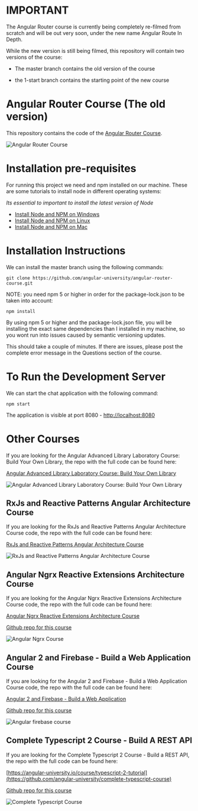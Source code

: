 

# IMPORTANT

The Angular Router course is currently being completely re-filmed from scratch and will be out very soon,
under the new name Angular Route In Depth.

While the new version is still being filmed,  this repository will contain two versions of the course: 

- The master branch contains the old version of the course 

- the 1-start branch contains the starting point of the new course

# Angular Router Course (The old version)

This repository contains the code of the [Angular Router Course](https://angular-university.io/course/angular2-routing).

![Angular Router Course](https://angular-academy.s3.amazonaws.com/thumbnails/angular2-routing-small-v2.png)


# Installation pre-requisites

For running this project we need and npm installed on our machine. These are some tutorials to install node in different operating systems:

*Its essential to important to install the latest version of Node*

- [Install Node and NPM on Windows](https://www.youtube.com/watch?v=8ODS6RM6x7g)
- [Install Node and NPM on Linux](https://www.youtube.com/watch?v=yUdHk-Dk_BY)
- [Install Node and NPM on Mac](https://www.youtube.com/watch?v=Imj8PgG3bZU)


# Installation Instructions

We can install the master branch using the following commands:

    git clone https://github.com/angular-university/angular-router-course.git
        

NOTE: you need npm 5 or higher in order for the package-lock.json to be taken into account:

    npm install 

By using npm 5 or higher and the package-lock.json file, you will be installing the exact same dependencies than I installed in my machine, so you wont run into issues caused by semantic versioning updates.

This should take a couple of minutes. If there are issues, please post the complete error message in the Questions section of the course.

# To Run the Development Server

We can start the chat  application with the following command:

    npm start

  The application is visible at port 8080 - [http://localhost:8080](http://localhost:8080)



# Other Courses

If you are looking for the Angular Advanced Library Laboratory Course: Build Your Own Library, the repo with the full code can be found here:

[Angular Advanced Library Laboratory Course: Build Your Own Library](https://angular-university.io/course/angular-advanced-course)

![Angular Advanced Library Laboratory Course: Build Your Own Library](https://angular-academy.s3.amazonaws.com/thumbnails/advanced_angular-small-v3.png)



## RxJs and Reactive Patterns Angular Architecture Course

If you are looking for the RxJs and Reactive Patterns Angular Architecture Course code, the repo with the full code can be found here:

[RxJs and Reactive Patterns Angular Architecture Course](https://angular-university.io/course/reactive-angular-architecture-course)

![RxJs and Reactive Patterns Angular Architecture Course](https://s3-us-west-1.amazonaws.com/angular-academy/blog/images/rxjs-reactive-patterns-small.png)



## Angular Ngrx Reactive Extensions Architecture Course

If you are looking for the Angular Ngrx Reactive Extensions Architecture Course code, the repo with the full code can be found here:

[Angular Ngrx Reactive Extensions Architecture Course](https://angular-university.io/course/angular2-ngrx)

[Github repo for this course](https://github.com/angular-university/ngrx-course)

![Angular Ngrx Course](https://angular-academy.s3.amazonaws.com/thumbnails/ngrx-angular.png)



## Angular 2 and Firebase - Build a Web Application Course

If you are looking for the Angular 2 and Firebase - Build a Web Application Course code, the repo with the full code can be found here:

[Angular 2 and Firebase - Build a Web Application](https://angular-university.io/course/build-an-application-with-angular2)

[Github repo for this course](https://github.com/angular-university/angular-firebase-app)

![Angular firebase course](https://angular-academy.s3.amazonaws.com/thumbnails/angular_app-firebase-small.jpg)


## Complete Typescript 2 Course - Build A REST API

If you are looking for the Complete Typescript 2 Course - Build a REST API, the repo with the full code can be found here:

[https://angular-university.io/course/typescript-2-tutorial](https://github.com/angular-university/complete-typescript-course)

[Github repo for this course](https://github.com/angular-university/complete-typescript-course)

![Complete Typescript Course](https://angular-academy.s3.amazonaws.com/thumbnails/typescript-2-small.png)


